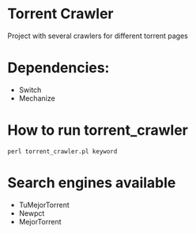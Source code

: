# Torrent Crawler
Project with several crawlers for different torrent pages

# Dependencies:
- Switch
- Mechanize

# How to run torrent_crawler
```
perl torrent_crawler.pl keyword
```

# Search engines available
- TuMejorTorrent
- Newpct
- MejorTorrent
